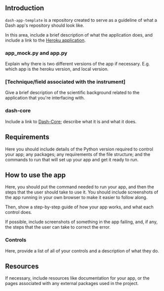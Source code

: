 ## Introduction
`dash-app-template` is a repository created to serve as a guideline of what a Dash app's repository should look like. 

In this area, include a brief description of what the application does, and include a link to the [Heroku application](https://dash-tsne.plot.ly/). 

### app_mock.py and app.py

Explain why there is two different versions of the app if necessary. E.g. which app is the heroku version, and local version.

### [Technique/field associated with the instrument]
Give a brief description of the scientific background related to the application that you're interfacing with.

### dash-core 
Include a link to [Dash-Core](https://dash.plot.ly/dash-core-components); describe what it is and what it does.

## Requirements
Here you should include details of the Python version required to control your app; any packages; any requirements of the file structure; and the commands to run that will set up your app and get it ready to run.

## How to use the app
Here, you should put the command needed to run your app, and then the steps that the user should take to use it. You should include screenshots of the app running in your own browser to make it easier to follow along. 

Then, show a step-by-step guide of how your app works, and what each control does.

If possible, include screenshots of something in the app failing, and, if any, the steps that the user can take to correct the error. 

### Controls
Here, provide a list of all of your controls and a description of what they do.


## Resources
If necessary, include resources like documentation for your app, or the pages associated with any external packages used in the project. 
